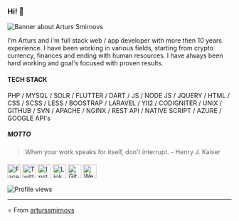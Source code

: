 ### Hi! 👋

<img src="https://raw.githubusercontent.com/arturssmirnovs/arturssmirnovs/master/banner.png" alt="Banner about Arturs Smirnovs">

I'm Arturs and i'm full stack web / app developer with more then 10 years experience.
I have been working in various fields, starting from crypto currency, finances and ending with human resources.
I have always been hard working and goal's focused with proven results.

#### TECH STACK

PHP / MYSQL / SOLR / FLUTTER / DART / JS / NODE JS / JQUERY / HTML / CSS / SCSS / LESS / BOOSTRAP / LARAVEL / YII2 / CODIGNITER / UNIX / GITHUB / SVN / APACHE / NGINX / REST API / NATIVE SCRIPT / AZURE / GOOGLE API's

##### MOTTO

> When your work speaks for itself, don't interrupt. - Henry J. Kaiser

####

<a href="https://www.facebook.com/artuurs.smirnovs" target="_blank"><img src="https://raw.githubusercontent.com/arturssmirnovs/arturssmirnovs/master/fb.png" alt="Facebook" width="30"></a>
<a href="https://twitter.com/artuurssmirnovs" target="_blank"><img src="https://raw.githubusercontent.com/arturssmirnovs/arturssmirnovs/master/tw.png" alt="Twitter" width="30"></a>
<a href="https://www.instagram.com/arturssmirnovs/" target="_blank"><img src="https://raw.githubusercontent.com/arturssmirnovs/arturssmirnovs/master/ig.png" alt="Instagram" width="30"></a>
<a href="https://www.linkedin.com/in/art%C5%ABrs-smirnovs-b6399275/" target="_blank"><img src="https://raw.githubusercontent.com/arturssmirnovs/arturssmirnovs/master/in.png" alt="LinkedIn" width="30"></a>
<a href="https://github.com/arturssmirnovs" target="_blank"><img src="https://raw.githubusercontent.com/arturssmirnovs/arturssmirnovs/master/git.png" alt="GitHub" width="30"></a>
<a href="https://arturio.dev/" target="_blank"><img src="https://raw.githubusercontent.com/arturssmirnovs/arturssmirnovs/master/www.png" alt="Website" width="30"></a>

![Profile views](https://gpvc.arturio.dev/arturssmirnovs?v=3)

---
⭐️ From [arturssmirnovs](https://github.com/arturssmirnovs)